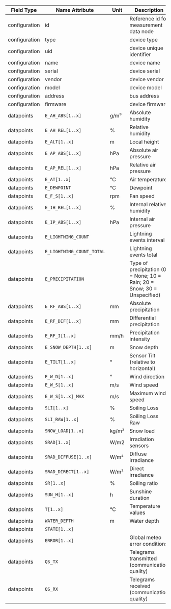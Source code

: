 | Field Type    | Name Attribute            | Unit  | Description                                                              | Value | Required | Example                      | Version |
|---------------|---------------------------|-------|--------------------------------------------------------------------------|-------|----------|------------------------------|---------|
| configuration | id                        |       | Reference id for measurement data node                                   |       | x        | <device id=“1“ type=“meteo“> | 2.0.1   |
| configuration | type                      |       | device type                                                              | meteo | x        | <device id=“1“ type=“meteo“> | 2.0.1   |
| configuration | uid                       |       | device unique identifier                                                 |       | x        | <uid>MET12345</uid>          | 2.0.1   |
| configuration | name                      |       | device name                                                              |       |          | <name>Meteo A</name>         | 2.0.1   |
| configuration | serial                    |       | device serial                                                            |       |          | <serial>MET11.22.33</serial> | 2.0.1   |
| configuration | vendor                    |       | device vendor                                                            |       |          | <vendor>vendor 123</vendor>  | 2.0.1   |
| configuration | model                     |       | device model                                                             |       |          | <model></model>              | 2.0.1   |
| configuration | address                   |       | bus address                                                              |       |          | <address>1</address>         | 2.0.1   |
| configuration | firmware                  |       | device firmware                                                          |       |          | <firmware>1.23.3</firmware>  | 2.0.1   |
| datapoints    | `E_AH_ABS[1..x]`          | g/m³  | Absolute humidity                                                        |       |          |                              |         |
| datapoints    | `E_AH_REL[1..x]`          | %     | Relative humidity                                                        |       |          |                              |         |
| datapoints    | `E_ALT[1..x]`             | m     | Local height                                                             |       |          |                              |         |
| datapoints    | `E_AP_ABS[1..x]`          | hPa   | Absolute air pressure                                                    |       |          |                              |         |
| datapoints    | `E_AP_REL[1..x]`          | hPa   | Relative air pressure                                                    |       |          |                              |         |
| datapoints    | `E_AT[1..x]`              | °C    | Air temperature                                                          |       |          |                              |         |
| datapoints    | `E_DEWPOINT`              | °C    | Dewpoint                                                                 |       |          |                              |         |
| datapoints    | `E_F_S[1..x]`             | rpm   | Fan speed                                                                |       |          |                              |         |
| datapoints    | `E_IH_REL[1..x]`          | %     | Internal relative humidity                                               |       |          |                              |         |
| datapoints    | `E_IP_ABS[1..x]`          | hPa   | Internal air pressure                                                    |       |          |                              |         |
| datapoints    | `E_LIGHTNING_COUNT`       |       | Lightning events interval                                                |       |          |                              |         |
| datapoints    | `E_LIGHTNING_COUNT_TOTAL` |       | Lightning events total                                                   |       |          |                              |         |
| datapoints    | `E_PRECIPITATION`         |       | Type of precipitation (0 = None; 10 = Rain; 20 = Snow; 30 = Unspecified) |       |          |                              |         |
| datapoints    | `E_RF_ABS[1..x]`          | mm    | Absolute precipitation                                                   |       |          |                              |         |
| datapoints    | `E_RF_DIF[1..x]`          | mm    | Differential precipitation                                               |       |          |                              |         |
| datapoints    | `E_RF_I[1..x]`            | mm/h  | Precipitation intensity                                                  |       |          |                              |         |
| datapoints    | `E_SNOW_DEPTH[1..x]`      | m     | Snow depth                                                               |       |          |                              |         |
| datapoints    | `E_TILT[1..x]`            | °     | Sensor Tilt (relative to horizontal)                                     |       |          |                              |         |
| datapoints    | `E_W_D[1..x]`             | °     | Wind direction                                                           |       |          |                              |         |
| datapoints    | `E_W_S[1..x]`             | m/s   | Wind speed                                                               |       |          |                              |         |
| datapoints    | `E_W_S[1..x]_MAX`         | m/s   | Maximum wind speed                                                       |       |          |                              |         |
| datapoints    | `SLI[1..x]`               | %     | Soiling Loss                                                             |       |          |                              |         |
| datapoints    | `SLI_RAW[1..x]`           | %     | Soiling Loss Raw                                                         |       |          |                              |         |
| datapoints    | `SNOW_LOAD[1..x]`         | kg/m² | Snow load                                                                |       |          |                              |         |
| datapoints    | `SRAD[1..x]`              | W/m2  | Irradiation sensors                                                      |       |          |                              |         |
| datapoints    | `SRAD_DIFFUSE[1..x]`      | W/m²  | Diffuse irradiance                                                       |       |          |                              |         |
| datapoints    | `SRAD_DIRECT[1..x]`       | W/m²  | Direct irradiance                                                        |       |          |                              |         |
| datapoints    | `SR[1..x]`                | %     | Soiling ratio                                                            |       |          |                              |         |
| datapoints    | `SUN_H[1..x]`             | h     | Sunshine duration                                                        |       |          |                              |         |
| datapoints    | `T[1..x]`                 | °C    | Temperature values                                                       |       |          |                              |         |
| datapoints    | `WATER_DEPTH`             | m     | Water depth                                                              |       |          |                              |         |
| datapoints    | `STATE[1..x]`             |       |                                                                          |       |          |                              |         |
| datapoints    | `ERROR[1..x]`             |       | Global meteo error conditions                                            |       |          |                              |         |
| datapoints    | `QS_TX`                   |       | Telegrams transmitted (communication quality)                            |       |          |                              |         |
| datapoints    | `QS_RX`                   |       | Telegrams received (communication quality)                               |       |          |                              |         |
